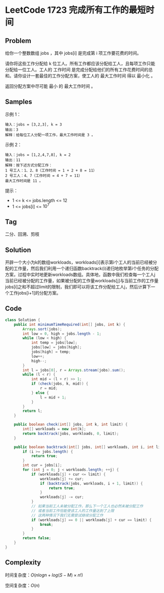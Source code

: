 # LeetCode 1723 完成所有工作的最短时间

## Problem

给你一个整数数组 jobs ，其中 jobs[i] 是完成第 i 项工作要花费的时间。

请你将这些工作分配给 k 位工人。所有工作都应该分配给工人，且每项工作只能分配给一位工人。工人的 工作时间 是完成分配给他们的所有工作花费时间的总和。请你设计一套最佳的工作分配方案，使工人的 最大工作时间 得以 最小化 。

返回分配方案中尽可能 最小 的 最大工作时间 。

## Samples

示例 1：

```
输入：jobs = [3,2,3], k = 3
输出：3
解释：给每位工人分配一项工作，最大工作时间是 3 。
```

示例 2：

```
输入：jobs = [1,2,4,7,8], k = 2
输出：11
解释：按下述方式分配工作：
1 号工人：1、2、8（工作时间 = 1 + 2 + 8 = 11）
2 号工人：4、7（工作时间 = 4 + 7 = 11）
最大工作时间是 11 。
```


提示：

- 1 <= k <= jobs.length <= 12
- 1 <= jobs[i] <= $10^7$

## Tag

二分、回溯、剪枝

## Solution

开辟一个大小为k的数组workloads，workloads[i]表示第i个工人的当前已经被分配的工作量，然后我们利用一个递归函数backtrack(i)递归地枚举第i个任务的分配方案，过程中实时地更新workloads数组。具体地，函数中我们检查每一个工人j当前已经被分配的工作量，如果被分配的工作量workloads[j]与当前工作的工作量jobs[i]之和不超过limit的限制，我们即可以将该工作分配给工人j，然后计算下一个工作jobs[i+1]的分配方案。

## Code

```java
class Solution {
    public int minimumTimeRequired(int[] jobs, int k) {
        Arrays.sort(jobs);
        int low = 0, high = jobs.length - 1;
        while (low < high) {
            int temp = jobs[low];
            jobs[low] = jobs[high];
            jobs[high] = temp;
            low++;
            high--;
        }
        int l = jobs[0], r = Arrays.stream(jobs).sum();
        while (l < r) {
            int mid = (l + r) >> 1;
            if (check(jobs, k, mid)) {
                r = mid;
            } else {
                l = mid + 1;
            }
        }
        return l;
    }

    public boolean check(int[] jobs, int k, int limit) {
        int[] workloads = new int[k];
        return backtrack(jobs, workloads, 0, limit);
    }

    public boolean backtrack(int[] jobs, int[] workloads, int i, int limit) {
        if (i >= jobs.length) {
            return true;
        }
        int cur = jobs[i];
        for (int j = 0; j < workloads.length; ++j) {
            if (workloads[j] + cur <= limit) {
                workloads[j] += cur;
                if (backtrack(jobs, workloads, i + 1, limit)) {
                    return true;
                }
                workloads[j] -= cur;
            }
            // 如果当前工人未被分配工作，那么下一个工人也必然未被分配工作
            // 或者当前工作恰能使该工人的工作量达到了上限
            // 这两种情况下我们无需尝试继续分配工作
            if (workloads[j] == 0 || workloads[j] + cur == limit) {
                break;
            }
        }
        return false;
    }
}
```

## Complexity

时间复杂度：$O(nlogn+log(S−M)×n!)$

空间复杂度：$O(n)$